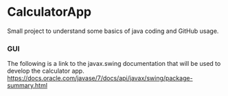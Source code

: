 # CalculatorApp
Small project to understand some basics of java coding and GitHub usage.

### GUI
The following is a link to the javax.swing documentation that will be used to develop the calculator app.
https://docs.oracle.com/javase/7/docs/api/javax/swing/package-summary.html
